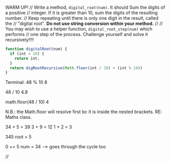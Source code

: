 WARM UP! // Write a method, `digital_root(num)`. It should Sum the digits of a positive
// integer. If it is greater than 10, sum the digits of the resulting number.
// Keep repeating until there is only one digit in the result, called the
// "digital root". **Do not use string conversion within your method.**
//
// You may wish to use a helper function, `digital_root_step(num)` which performs
// one step of the process. Challenge yourself and solve it recursively!!!!

```js
function digitalRoot(num) {
  if (int < 10) {
    return int;
  }
  return digRootRecursive(Math.floor(int / 10) + (int % 10))
}
```


Terminal:
48 % 10
8

48 / 10
4.8

math.floor(48 / 10)
4


N.B.:
the Math.floor will resolve first bc it is inside the nested brackets. RE: Maths class.


34 + 5 = 39
3 + 9 = 12
1 + 2 = 3

345
root = 5

0 += 5
num = 34  --> goes through the cycle too









//

